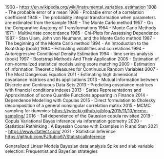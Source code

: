 1900 - https://en.wikipedia.org/wiki/Instrumental_variables_estimation
1908 - The probable error of a mean
1908 - Probable error of a correlation coefficient
1948 - The probability integral transformation when parameters are estimated from the sample
1949 - The Monte Carlo method
1957 - On the Comparative Anatomy of Transformations
1964 - Monte Carlo Methods
1971 - Multivariate concordance
1985 - Chi-Plots for Assessing Dependence
1987 - Stan Ulam, John von Neumann, and the Monte Carlo method
1987 - The beginning of the Monte Carlo method
1994 - An Introduction to the Bootstrap (book)
1994 - Estimating volatilities and correlations
1994 - Autoregressive Conditional Density Estimation
1994 - time series analysis (book)
1997 - Bootstrap Methods And Their Application
2005 - Estimation of non-normalized statistical models using score matching
2009 - Estimation of Information Theoretic Measures for Continuous Random Variables
2007 - The Most Dangerous Equation
2011 - Estimating high dimensional covariance matrices and its applications
2013 - Mutual Information between Discrete and Continuous Data Sets
2013 - Predicting covariance matrices with financial conditions indexes
2013 - Series Representations and Approximation of some Quantile Functions appearing in Finance
2014 - Dependence Modelling with Copulas
2015 - Direct formulation to Cholesky decomposition of a general nonsingular correlation matrix
2015 - MCMC sampling for dummies: https://twiecki.github.io/blog/2015/11/10/mcmc-sampling/
2016 - Tail dependence of the Gaussian copula revisited
2018 - Copula Variational Bayes inference via information geometry
2020 - Statistical Rethinking : A Bayesian Course with Examples in R and Stan
2021 - https://www.statlect.com/
2021 - Statistical Inference https://github.com/FJRubio67/StatisticalInference

Generalized Linear Models
Bayesian data analysis
Spike and slab variable selection: Frequentist and Bayesian strategies